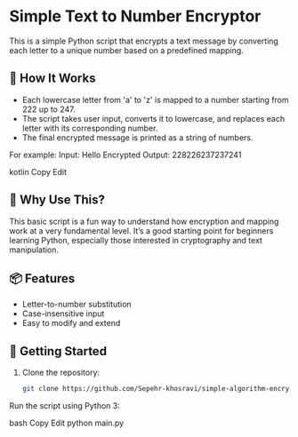 # Simple Text to Number Encryptor

This is a simple Python script that encrypts a text message by converting each letter to a unique number based on a predefined mapping.

## 🔐 How It Works

- Each lowercase letter from 'a' to 'z' is mapped to a number starting from 222 up to 247.
- The script takes user input, converts it to lowercase, and replaces each letter with its corresponding number.
- The final encrypted message is printed as a string of numbers.

For example:
Input: Hello
Encrypted Output: 228226237237241

kotlin
Copy
Edit

## 🧠 Why Use This?

This basic script is a fun way to understand how encryption and mapping work at a very fundamental level. It’s a good starting point for beginners learning Python, especially those interested in cryptography and text manipulation.

## 📦 Features

- Letter-to-number substitution
- Case-insensitive input
- Easy to modify and extend

## 🚀 Getting Started

1. Clone the repository:
   ```bash
   git clone https://github.com/Sepehr-khosravi/simple-algorithm-encrypt-text
Run the script using Python 3:

bash
Copy
Edit
python main.py
